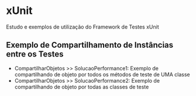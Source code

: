 # xUnit
Estudo e exemplos de utilização do Framework de Testes xUnit

## Exemplo de Compartilhamento de Instâncias entre os Testes
- CompartilharObjetos >> SolucaoPerformance1: Exemplo de compartilhando de objeto por todos os métodos de teste de UMA classe
- CompartilharObjetos >> SolucaoPerformance2: Exemplo de compartilhando de objeto por todas as classes de teste
